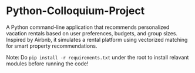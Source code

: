 # Python-Colloquium-Project
A Python command-line application that recommends personalized vacation rentals based on user preferences, budgets, and group sizes. Inspired by Airbnb, it simulates a rental platform using vectorized matching for smart property recommendations.

Note: Do `pip install -r requirements.txt` under the root to install relavant modules before running the code!